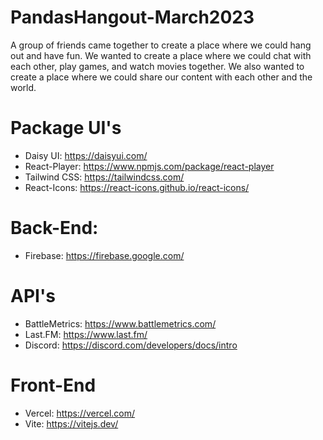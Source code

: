 # PandasHangout-March2023
A group of friends came together to create a place where we could hang out and have fun. We wanted to create a place where we could chat with each other, play games, and watch movies together. We also wanted to create a place where we could share our content with each other and the world. 

# Package UI's
- Daisy UI: https://daisyui.com/
- React-Player: https://www.npmjs.com/package/react-player
- Tailwind CSS: https://tailwindcss.com/
- React-Icons: https://react-icons.github.io/react-icons/

# Back-End:
- Firebase: https://firebase.google.com/

# API's
- BattleMetrics: https://www.battlemetrics.com/
- Last.FM: https://www.last.fm/
- Discord: https://discord.com/developers/docs/intro

# Front-End
- Vercel: https://vercel.com/
- Vite: https://vitejs.dev/

